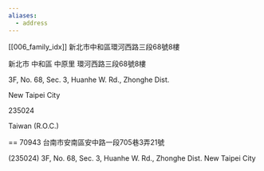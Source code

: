 ```yaml
---
aliases:
  - address
---
```



[[006_family_idx]]
新北市中和區環河西路三段68號8樓 

新北市 中和區 中原里 環河西路三段68號8樓 

3F, No. 68, Sec. 3, Huanhe W. Rd., Zhonghe Dist.

New Taipei City

235024

Taiwan (R.O.C.)


==
70943 台南市安南區安中路一段705巷3弄21號


(235024) 3F, No. 68, Sec. 3, Huanhe W. Rd., Zhonghe Dist. New Taipei City

